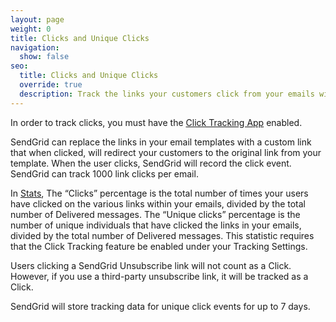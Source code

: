```yaml
---
layout: page
weight: 0
title: Clicks and Unique Clicks
navigation:
  show: false
seo:
  title: Clicks and Unique Clicks
  override: true
  description: Track the links your customers click from your emails with SendGrid.
---
```


<call-out>

In order to track clicks, you must have the [Click Tracking App]({{root_url}}/User_Guide/Settings/tracking.html) enabled.

</call-out>

SendGrid can replace the links in your email templates with a custom link that when clicked, will redirect your customers to the original link from your template. When the user clicks, SendGrid will record the click event. SendGrid can track 1000 link clicks per email.

In [Stats]({{root_url}}/help-support/analytics-and-reporting/email-activity-feed/), The “Clicks” percentage is the total number of times your users have clicked on the various links within your emails, divided by the total number of Delivered messages. The “Unique clicks” percentage is the number of unique individuals that have clicked the links in your emails, divided by the total number of Delivered messages. This statistic requires that the Click Tracking feature be enabled under your Tracking Settings.

Users clicking a SendGrid Unsubscribe link will not count as a Click. However, if you use a third-party unsubscribe link, it will be tracked as a Click.

<call-out>

SendGrid will store tracking data for unique click events for up to 7 days.

</call-out>
